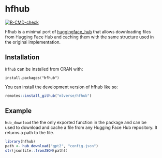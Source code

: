 
# hfhub

<!-- badges: start -->
[![R-CMD-check](https://github.com/mlverse/hfhub/actions/workflows/R-CMD-check.yaml/badge.svg)](https://github.com/mlverse/hfhub/actions/workflows/R-CMD-check.yaml)
<!-- badges: end -->

hfhub is a minimal port of [huggingface_hub](https://github.com/huggingface/huggingface_hub) that allows downloading files from Hugging Face Hub and caching them with the same structure used in the original implementation.

## Installation

`hfhub` can be installed from CRAN with:

```
install.packages("hfhub")
```

You can install the development version of hfhub like so:

``` r
remotes::install_github("mlverse/hfhub")
```

## Example

`hub_download` the the only exported function in the package and can be used to
download and cache a file from any Hugging Face Hub repository. It returns a
path to the file.

``` r
library(hfhub)
path <- hub_download("gpt2", "config.json")
str(jsonlite::fromJSON(path))
```
